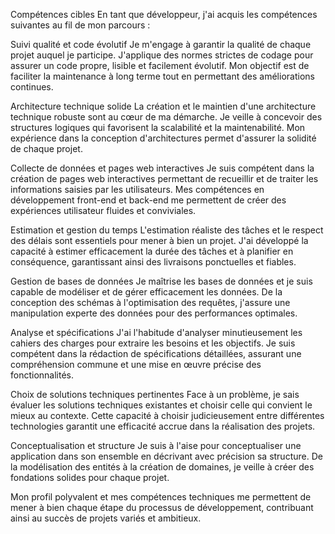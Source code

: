 Compétences cibles
En tant que développeur, j'ai acquis les compétences suivantes au fil de mon parcours :

Suivi qualité et code évolutif
Je m'engage à garantir la qualité de chaque projet auquel je participe. J'applique des normes strictes de codage pour assurer un code propre, lisible et facilement évolutif. Mon objectif est de faciliter la maintenance à long terme tout en permettant des améliorations continues.

Architecture technique solide
La création et le maintien d'une architecture technique robuste sont au cœur de ma démarche. Je veille à concevoir des structures logiques qui favorisent la scalabilité et la maintenabilité. Mon expérience dans la conception d'architectures permet d'assurer la solidité de chaque projet.

Collecte de données et pages web interactives
Je suis compétent dans la création de pages web interactives permettant de recueillir et de traiter les informations saisies par les utilisateurs. Mes compétences en développement front-end et back-end me permettent de créer des expériences utilisateur fluides et conviviales.

Estimation et gestion du temps
L'estimation réaliste des tâches et le respect des délais sont essentiels pour mener à bien un projet. J'ai développé la capacité à estimer efficacement la durée des tâches et à planifier en conséquence, garantissant ainsi des livraisons ponctuelles et fiables.

Gestion de bases de données
Je maîtrise les bases de données et je suis capable de modéliser et de gérer efficacement les données. De la conception des schémas à l'optimisation des requêtes, j'assure une manipulation experte des données pour des performances optimales.

Analyse et spécifications
J'ai l'habitude d'analyser minutieusement les cahiers des charges pour extraire les besoins et les objectifs. Je suis compétent dans la rédaction de spécifications détaillées, assurant une compréhension commune et une mise en œuvre précise des fonctionnalités.

Choix de solutions techniques pertinentes
Face à un problème, je sais évaluer les solutions techniques existantes et choisir celle qui convient le mieux au contexte. Cette capacité à choisir judicieusement entre différentes technologies garantit une efficacité accrue dans la réalisation des projets.

Conceptualisation et structure
Je suis à l'aise pour conceptualiser une application dans son ensemble en décrivant avec précision sa structure. De la modélisation des entités à la création de domaines, je veille à créer des fondations solides pour chaque projet.

Mon profil polyvalent et mes compétences techniques me permettent de mener à bien chaque étape du processus de développement, contribuant ainsi au succès de projets variés et ambitieux.
